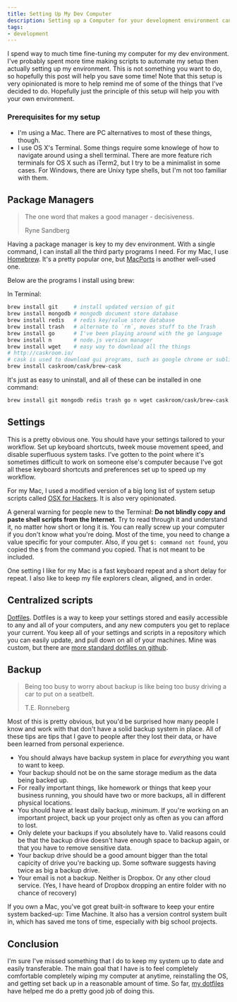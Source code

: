 ```yaml
---
title: Setting Up My Dev Computer
description: Setting up a Computer for your development environment can be a tedious process. I go into my personal, and opinionated preference for dev work.
tags:
- development
---
```


I spend way to much time fine-tuning my computer for my dev environment. I've
probably spent more time making scripts to automate my setup then actually
setting up my environment. This is not something you want to do, so hopefully
this post will help you save some time! Note that this setup is very opinionated
is more to help remind me of some of the things that I've decided to do.
Hopefully just the principle of this setup will help you with your own
environment.

### Prerequisites for my setup

- I'm using a Mac. There are PC alternatives to most of these things, though.
- I use OS X's Terminal. Some things require some knowlege of how to navigate
around using a shell terminal. There are more feature rich terminals for OS X
such as iTerm2, but I try to be a minimalist in some cases. For Windows, there
are Unixy type shells, but I'm not too familiar with them.

## Package Managers

> The one word that makes a good manager - decisiveness.
>
> Ryne Sandberg

Having a package manager is key to my dev environment. With a single command,
I can install all the third party programs I need. For my Mac, I use
[Homebrew](http://brew.sh/). It's a pretty popular one, but
[MacPorts](https://www.macports.org/) is another well-used one.

Below are the programs I install using brew:

In Terminal:
```bash
brew install git     # install updated version of git
brew install mongodb # mongodb document store database
brew install redis   # redis key/value store database
brew install trash   # alternate to `rm`, moves stuff to the Trash
brew install go      # I've been playing around with the go language
brew install n       # node.js version manager
brew install wget    # easy way to download all the things
# http://caskroom.io/
# cask is used to download gui programs, such as google chrome or sublime test
brew install caskroom/cask/brew-cask
```

It's just as easy to uninstall, and all of these can be installed in one
command:

```bash
brew install git mongodb redis trash go n wget caskroom/cask/brew-cask
```

## Settings

This is a pretty obvious one. You should have your settings tailored to your
workflow. Set up keyboard shortcuts, tweek mouse movement speed, and disable
superfluous system tasks. I've gotten to the point where it's sometimes
difficult to work on someone else's computer because I've got all these keyboard
shortcuts and preferences set up to speed up my workflow.

For my Mac, I used a modified version of a big long list of system setup scripts
called [OSX for Hackers](https://gist.github.com/brandonb927/3195465). It is
also very opinionated.

A general warning for people new to the Terminal: **Do not blindly copy and
paste shell scripts from the Internet**. Try to read through it and understand
it, no matter how short or long it is. You can really screw up your computer if
you don't know what you're doing. Most of the time, you need to change a value
specific for your computer. Also, if you get `$: command not found`, you copied
the `$` from the command you copied. That is not meant to be included.

One setting I like for my Mac is a fast keyboard repeat and a short delay for
repeat. I also like to keep my file explorers clean, aligned, and in order.

## Centralized scripts

[Dotfiles](http://dotfiles.github.io/). Dotfiles is a way to keep your settings
stored and easily accessible to any and all of your computers, and any new
computers you get to replace your current. You keep all of your settings and
scripts in a repository which you can easily update, and pull down on all of
your machines. Mine was custom, but there are [more standard dotfiles on
github](http://dotfiles.github.io/).

## Backup

> Being too busy to worry about backup is like being too busy driving a car to
> put on a seatbelt.
>
> T.E. Ronneberg

Most of this is pretty obvious, but you'd be surprised how many people I know
and work with that don't have a solid backup system in place. All of these tips
are tips that I gave to people after they lost their data, or have been learned
from personal experience.

* You should always have backup system in place for *everything* you want to
want to keep.
* Your backup should not be on the same storage medium as the data being backed
up.
* For really important things, like homework or things that keep your business
running, you should have two or more backups, all in different physical
locations.
* You should have at least daily backup, *minimum*. If you're working on an
important project, back up your project only as often as you can afford to lost.
* Only delete your backups if you absolutely have to. Valid reasons could be
that the backup drive doesn't have enough space to backup again, or that you
have to remove sensitive data.
* Your backup drive should be a good amount bigger than the total capicity of
drive you're backing up. Some software suggests having twice as big a backup
drive.
* Your email is not a backup. Neither is Dropbox. Or any other cloud service.
(Yes, I have heard of Dropbox dropping an entire folder with no chance of
recovery)

If you own a Mac, you've got great built-in software to keep your entire system
backed-up: Time Machine. It also has a version control system built in, which
has saved me tons of time, especially with big school projects.

## Conclusion

I'm sure I've missed something that I do to keep my system up to date and
easily transferable. The main goal that I have is to feel completely comfortable
completely wiping my computer at anytime, reinstalling the OS, and getting set
back up in a reasonable amount of time. So far,
[my dotfiles](https://github.com/ksmithut/.dotfiles/) have helped me do a pretty
good job of doing this.
